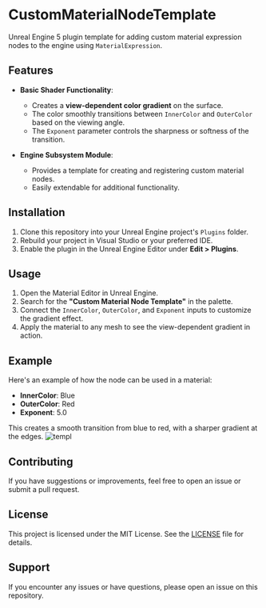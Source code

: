 # CustomMaterialNodeTemplate

Unreal Engine 5 plugin template for adding custom material expression nodes to the engine using `MaterialExpression`.

## Features

- **Basic Shader Functionality**: 
  - Creates a **view-dependent color gradient** on the surface.
  - The color smoothly transitions between `InnerColor` and `OuterColor` based on the viewing angle.
  - The `Exponent` parameter controls the sharpness or softness of the transition.

- **Engine Subsystem Module**:
  - Provides a template for creating and registering custom material nodes.
  - Easily extendable for additional functionality.

## Installation

1. Clone this repository into your Unreal Engine project's `Plugins` folder.
2. Rebuild your project in Visual Studio or your preferred IDE.
3. Enable the plugin in the Unreal Engine Editor under **Edit > Plugins**.

## Usage

1. Open the Material Editor in Unreal Engine.
2. Search for the **"Custom Material Node Template"** in the palette.
3. Connect the `InnerColor`, `OuterColor`, and `Exponent` inputs to customize the gradient effect.
4. Apply the material to any mesh to see the view-dependent gradient in action.

## Example

Here's an example of how the node can be used in a material:

- **InnerColor**: Blue
- **OuterColor**: Red
- **Exponent**: 5.0

This creates a smooth transition from blue to red, with a sharper gradient at the edges.
![templ](https://github.com/user-attachments/assets/2a1823bc-c36a-457a-bac0-27cd37abdca8)

## Contributing

If you have suggestions or improvements, feel free to open an issue or submit a pull request.

## License

This project is licensed under the MIT License. See the [LICENSE](LICENSE) file for details.

## Support

If you encounter any issues or have questions, please open an issue on this repository.
